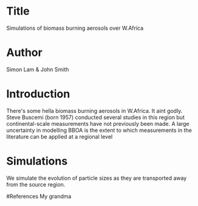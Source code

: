 # Title
Simulations of biomass burning aerosols over W.Africa

# Author
Simon Lam & John Smith

# Introduction
There's some hella biomass burning aerosols in W.Africa. It aint godly.
Steve Buscemi (born 1957) conducted several studies in this region but continental-scale measurements have not previously been made.
A large uncertainty in modelling BBOA is the extent to which measurements in the literature can be applied at a regional level

# Simulations
We simulate the evolution of particle sizes as they are transported away from the source region.

#References
My grandma
